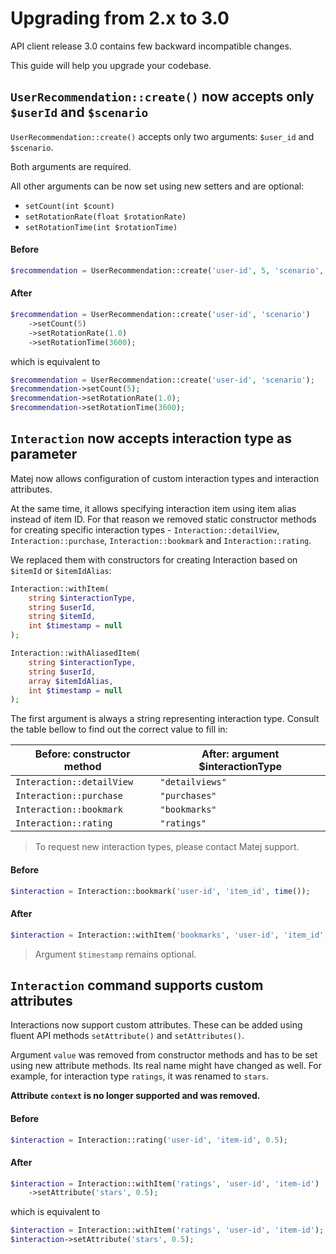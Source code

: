 # Upgrading from 2.x to 3.0

API client release 3.0 contains few backward incompatible changes.

This guide will help you upgrade your codebase.

## `UserRecommendation::create()` now accepts only `$userId` and `$scenario` 
`UserRecommendation::create()` accepts only two arguments: `$user_id` and `$scenario`.

Both arguments are required. 

All other arguments can be now set using new setters and are optional:
- `setCount(int $count)`
- `setRotationRate(float $rotationRate)`
- `setRotationTime(int $rotationTime)`

#### Before
```php
$recommendation = UserRecommendation::create('user-id', 5, 'scenario', 1.0, 3600);
```

#### After
```php
$recommendation = UserRecommendation::create('user-id', 'scenario')
    ->setCount(5)
    ->setRotationRate(1.0)
    ->setRotationTime(3600);
```

which is equivalent to

```php
$recommendation = UserRecommendation::create('user-id', 'scenario');
$recommendation->setCount(5);
$recommendation->setRotationRate(1.0);
$recommendation->setRotationTime(3600);
```

## `Interaction` now accepts interaction type as parameter
Matej now allows configuration of custom interaction types and interaction attributes.

At the same time, it allows specifying interaction item using item alias instead
of item ID. For that reason we removed static constructor methods for creating specific interaction types - `Interaction::detailView`, `Interaction::purchase`, `Interaction::bookmark` and `Interaction::rating`.

We replaced them with constructors for creating Interaction based on `$itemId` or `$itemIdAlias`:

```php
Interaction::withItem(
    string $interactionType,
    string $userId,
    string $itemId,
    int $timestamp = null
);
```

```php
Interaction::withAliasedItem(
    string $interactionType,
    string $userId,
    array $itemIdAlias,
    int $timestamp = null
);
```

The first argument is always a string representing interaction type. Consult the table bellow to find out the correct value to fill in:

| Before: constructor method   | After: argument $interactionType |
|------------------------------|----------------------------------|
| `Interaction::detailView`    | `"detailviews"`                  |
| `Interaction::purchase`      | `"purchases"`                    |
| `Interaction::bookmark`      | `"bookmarks"`                    |
| `Interaction::rating`        | `"ratings"`                      |

> To request new interaction types, please contact Matej support.

#### Before
```php
$interaction = Interaction::bookmark('user-id', 'item_id', time());
```

#### After
```php
$interaction = Interaction::withItem('bookmarks', 'user-id', 'item_id', time());
```
> Argument `$timestamp` remains optional.

## `Interaction` command supports custom attributes
Interactions now support custom attributes. These can be added using fluent API
methods `setAttribute()` and `setAttributes()`.

Argument `value` was removed from constructor methods and has to be set using new attribute methods.
Its real name might have changed as well. For example, for interaction type `ratings`, it was renamed to `stars`.

**Attribute `context` is no longer supported and was removed.**

#### Before
```php
$interaction = Interaction::rating('user-id', 'item-id', 0.5);
```

#### After
```php
$interaction = Interaction::withItem('ratings', 'user-id', 'item-id')
    ->setAttribute('stars', 0.5);
```

which is equivalent to

```php
$interaction = Interaction::withItem('ratings', 'user-id', 'item-id');
$interaction->setAttribute('stars', 0.5);
```
